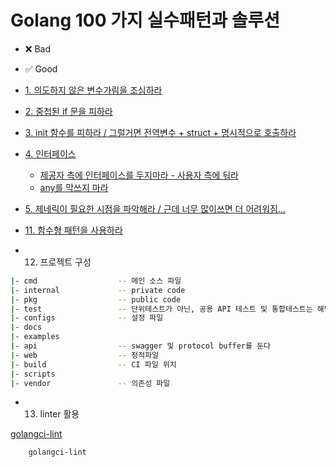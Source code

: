 # Golang 100 가지 실수패턴과 솔루션

- ❌ Bad
- ✅ Good

- [1. 의도하지 않은 변수가림을 조심하라](./1.go)
- [2. 중첩된 if 문을 피하라](./2.go)
- [3. init 함수를 피하라 / 그럴거면 전역변수 + struct + 명시적으로 호출하라](./3.go)
- [4. 인터페이스]()
    - [제공자 측에 인터페이스를 두지마라 - 사용자 측에 둬라](./4.interface)
    - [any를 막쓰지 마라](./4.interface)
- [5. 제네릭이 필요한 시점을 파악해라 / 근데 너무 많이쓰면 더 어려워짐...](./5.go)
- [11. 함수형 패턴을 사용하라](./11.함수현_패턴/)
- 12. 프로젝트 구성

```sh
|- cmd                  -- 메인 소스 파일
|- internal             -- private code
|- pkg                  -- public code
|- test                 -- 단위테스트가 아닌, 공용 API 테스트 및 통합테스트는 해당 폴더에 위치
|- configs              -- 설정 파일
|- docs
|- examples
|- api                  -- swagger 및 protocol buffer를 둔다
|- web                  -- 정적파일
|- build                -- CI 파일 위치
|- scripts
|- vendor               -- 의존성 파일
```
- 13. linter 활용

<a href="https://golangci-lint.run/welcome/install/#local-installation"> golangci-lint </a>

```sh
    golangci-lint
```
